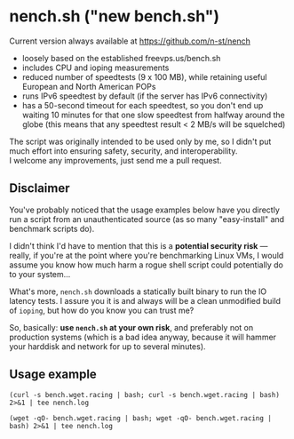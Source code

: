 nench.sh ("new bench.sh")
=========================

Current version always available at https://github.com/n-st/nench

- loosely based on the established freevps.us/bench.sh
- includes CPU and ioping measurements
- reduced number of speedtests (9 x 100 MB), while retaining useful European
  and North American POPs
- runs IPv6 speedtest by default (if the server has IPv6 connectivity)
- has a 50-second timeout for each speedtest, so you don't end up waiting 10
  minutes for that one slow speedtest from halfway around the globe
  (this means that any speedtest result < 2 MB/s will be squelched)

The script was originally intended to be used only by me, so I didn't put much
effort into ensuring safety, security, and interoperability.  
I welcome any improvements, just send me a pull request.

Disclaimer
----------

You've probably noticed that the usage examples below have you directly run a
script from an unauthenticated source (as so many "easy-install" and benchmark
scripts do).

I didn't think I'd have to mention that this is a **potential security risk** —
really, if you're at the point where you're benchmarking Linux VMs, I would
assume you know how much harm a rogue shell script could potentially do to your
system…

What's more, `nench.sh` downloads a statically built binary to run the IO
latency tests. I assure you it is and always will be a clean unmodified build
of `ioping`, but how do you know you can trust me?

So, basically: **use `nench.sh` at your own risk**, and preferably not on
production systems (which is a bad idea anyway, because it will hammer your
harddisk and network for up to several minutes).

Usage example
-------------

```
(curl -s bench.wget.racing | bash; curl -s bench.wget.racing | bash) 2>&1 | tee nench.log
```

```
(wget -qO- bench.wget.racing | bash; wget -qO- bench.wget.racing | bash) 2>&1 | tee nench.log
```
